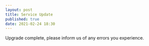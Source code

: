```yaml
---
layout: post
title: Service Update
published: true
date: 2021-02-24 18:30
---
```

Upgrade complete, please inform us of any errors you experience.
